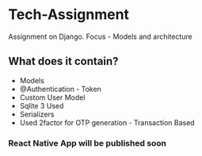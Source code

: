 # Tech-Assignment
Assignment on Django. Focus - Models and architecture 

## What does it contain?
- Models
- @Authentication - Token 
- Custom User Model
- Sqlite 3 Used
- Serializers
- Used 2factor for OTP generation - Transaction Based

### React Native App will be published soon

